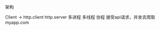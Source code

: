 架构

Client
    ->
        http.client
        http.server
        多进程
        多线程
        协程
    接受api请求，并发去爬取myapp.com

